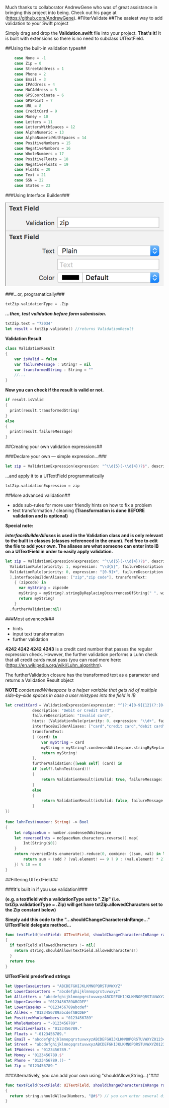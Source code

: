 Much thanks to collaborator AndrewGene who was of great assistance in bringing this project into being. Check out his page at (https://github.com/AndrewGene).
#FilterValidate
##The easiest way to add validation to your Swift project

Simply drag and drop the **Validation.swift** file into your project. **That's it!** It is built with extensions so there is no need to subclass UITextField.

##Using the built-in validation types##

```swift
    case None = -1
    case Zip = 0
    case StreetAddress = 1
    case Phone = 2
    case Email = 3
    case IPAddress = 4
    case MACAddress = 5
    case GPSCoordinate = 6
    case GPSPoint = 7
    case URL = 8
    case CreditCard = 9
    case Money = 10
    case Letters = 11
    case LettersWithSpaces = 12
    case AlphaNumeric = 13
    case AlphaNumericWithSpaces = 14
    case PositiveNumbers = 15
    case NegativeNumbers = 16
    case WholeNumbers = 17
    case PositiveFloats = 18
    case NegativeFloats = 19
    case Floats = 20
    case Text = 21
    case SSN = 22
    case States = 23
```
###Using Interface Builder###

![IB](/IBScreenshot.png?raw=true "Interface Builder")

###...or, programatically###
```swift
txtZip.validationType = .Zip
```
***...then, test validation before form submission.***
```swift
txtZip.text = "72034"        
let result = txtZip.validate() //returns ValidationResult
```
**Validation Result**
```swift
class ValidationResult
{
    var isValid = false
    var failureMessage : String? = nil
    var transformedString : String = ""
    //...
}
```
**Now you can check if the result is valid or not.**
```swift
if result.isValid
{
  print(result.transformedString)
}
else
{
  print(result.failureMessage)
}
```
##Creating your own validation expressions##

###Declare your own — simple expression...###
```swift
let zip = ValidationExpression(expression: "^\\d{5}(-\\d{4})?$", description: "Zip Code",failureDescription: "Invalid Zip Code”) 
```
…and apply it to a UITextField programmatically 
```swift
txtZip.validationExpression = zip
```

##More advanced validation##
* adds sub-rules for more user friendly hints on how to fix a problem
* text transformation / cleaning **(Transformation is done BEFORE validation and is optional)**

**Special note:**

**_interfaceBuilderAliases_ is used in the Validation class and is only relevant to the built in classes (classes referenced in the enum).  Feel free to edit the file to add your own.  The aliases are what someone can enter into IB on a UITextField in order to easily apply validation.**
```swift
let zip = ValidationExpression(expression: "^\\d{5}(-\\d{4})?$", description: "Zip Code",failureDescription: "Invalid Zip Code", hints: [
  ValidationRule(priority: 1, expression: "\\d{5}", failureDescription: "Zip code must be 5 characters"),
  ValidationRule(priority: 0, expression: "[0-9]+", failureDescription: "Not numbers"),
  ],interfaceBuilderAliases: ["zip","zip code"], transformText: 
    { (zipcode) in
      var myString = zipcode
      myString = myString?.stringByReplacingOccurrencesOfString(" ", withString: "")
      return myString!
    }
  ,furtherValidation:nil)
```


###Most advanced###
* hints
* input text transformation
* further validation

**4242 4242 4242 4243** is a credit card number that passes the regular expression check.  However, the further validation performs a Luhn check that all credit cards must pass (you can read more here: (https://en.wikipedia.org/wiki/Luhn_algorithm).

The furtherValidation closure has the transformed text as a parameter and returns a Validation Result object

**NOTE** *condensedWhitespace is a helper variable that gets rid of multiple side-by-side spaces in case a user mistypes into the field in IB*
```swift
let creditCard = ValidationExpression(expression: "^(?:4[0-9]{12}(?:[0-9]{3})?|5[1-5][0-9]{14}|6(?:011|5[0-9][0-9])[0-9]{12}|3[47][0-9]{13}|3(?:0[0-5]|[68][0-9])[0-9]{11}|(?:2131|1800|35\\d{3})\\d{11})$",
            description: "Debit or Credit Card",
            failureDescription: "Invalid card",
            hints: [ValidationRule(priority: 0, expression: "\\d+", failureDescription: "Missing Numbers")],
            interfaceBuilderAliases: ["card","credit card","debit card","cc"],
            transformText:
            { (card) in
                var myString = card
                myString = myString?.condensedWhitespace.stringByReplacingOccurrencesOfString(" ", withString: "") 
                return myString!
            },
            furtherValidation:{[weak self] (card) in
            if (self?.luhnTest(card))!
            {
                return ValidationResult(isValid: true, failureMessage: nil, transformedString: card)
            }
            else
            {
                return ValidationResult(isValid: false, failureMessage: "Card failed Luhn check", transformedString: card)
            }
})

func luhnTest(number: String) -> Bool
{
    let noSpaceNum = number.condensedWhitespace
    let reversedInts = noSpaceNum.characters.reverse().map{
        Int(String($0))
    }
    return reversedInts.enumerate().reduce(0, combine: {(sum, val) in let odd = val.index % 2 == 1
        return sum + (odd ? (val.element! == 9 ? 9 : (val.element! * 2) % 9) : val.element!)
    }) % 10 == 0
}
```
##Filtering UITextField##

###It's built in if you use validation!###

**(e.g. a textfield with a validationType set to ".Zip" (i.e. txtZip.validationType = .Zip) will get have txtZip.allowedCharacters set to the Zip constant below)**

**Simply add this code to the "...shouldChangeCharactersInRange..." UITextField delegate method...**
```swift
func textField(textField: UITextField, shouldChangeCharactersInRange range: NSRange, replacementString string: String) -> Bool 
{
  if textField.allowedCharacters != nil{
    return string.shouldAllow(textField.allowedCharacters!)
  }
  return true
}
```

**UITextField predefined strings**
```swift
let UpperCaseLetters = "ABCDEFGHIJKLKMNOPQRSTUVWXYZ"
let LowerCaseLetters = "abcdefghijklmnopqrstuvwxyz"
let AllLetters = "abcdefghijklmnopqrstuvwxyzABCDEFGHIJKLKMNOPQRSTUVWXYZ"
let UpperCaseHex = "0123456789ABCDEF"
let LowerCaseHex = "0123456789abcdef"
let AllHex = "0123456789abcdefABCDEF"
let PositiveWholeNumbers = "0123456789"
let WholeNumbers = "-0123456789"
let PositiveFloats = "0123456789."
let Floats = "-0123456789."
let Email = "abcdefghijklmnopqrstuvwxyzABCDEFGHIJKLKMNOPQRSTUVWXYZ0123456789_-+@.%"
let Street = "abcdefghijklmnopqrstuvwxyzABCDEFGHIJKLKMNOPQRSTUVWXYZ0123456789 -#.&"
let IPAddress = "0123456789."
let Money = "0123456789.$"
let Phone = "0123456789.()- "
let Zip = "0123456789-“
```

###Alternatively, you can add your own using "shouldAllow(String...)"###
```swift
func textField(textField: UITextField, shouldChangeCharactersInRange range: NSRange, replacementString string: String) -> Bool 
{
  return string.shouldAllow(Numbers, "@#$") // you can enter several different strings of characters to allow
}
```

